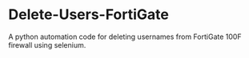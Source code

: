 # Delete-Users-FortiGate
A  python automation code for deleting usernames from FortiGate 100F firewall using selenium.
